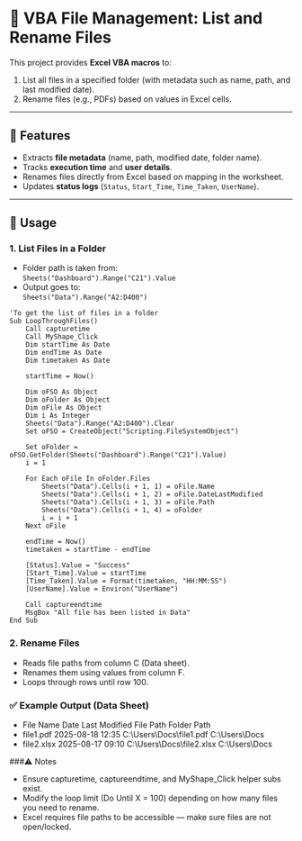 # 📂 VBA File Management: List and Rename Files

This project provides **Excel VBA macros** to:
1. List all files in a specified folder (with metadata such as name, path, and last modified date).  
2. Rename files (e.g., PDFs) based on values in Excel cells.

---

## 🚀 Features
- Extracts **file metadata** (name, path, modified date, folder name).  
- Tracks **execution time** and **user details**.  
- Renames files directly from Excel based on mapping in the worksheet.  
- Updates **status logs** (`Status`, `Start_Time`, `Time_Taken`, `UserName`).  

---

## 📌 Usage
### 1. **List Files in a Folder**
- Folder path is taken from:  
  `Sheets("Dashboard").Range("C21").Value`  
- Output goes to:  
  `Sheets("Data").Range("A2:D400")`  

```vba
'To get the list of files in a folder
Sub LoopThroughFiles()
    Call capturetime
    Call MyShape_Click
    Dim startTime As Date
    Dim endTime As Date
    Dim timetaken As Date

    startTime = Now()

    Dim oFSO As Object
    Dim oFolder As Object
    Dim oFile As Object
    Dim i As Integer
    Sheets("Data").Range("A2:D400").Clear
    Set oFSO = CreateObject("Scripting.FileSystemObject")

    Set oFolder = oFSO.GetFolder(Sheets("Dashboard").Range("C21").Value)
    i = 1

    For Each oFile In oFolder.Files
        Sheets("Data").Cells(i + 1, 1) = oFile.Name
        Sheets("Data").Cells(i + 1, 2) = oFile.DateLastModified
        Sheets("Data").Cells(i + 1, 3) = oFile.Path
        Sheets("Data").Cells(i + 1, 4) = oFolder
        i = i + 1
    Next oFile

    endTime = Now()
    timetaken = startTime - endTime

    [Status].Value = "Success"
    [Start_Time].Value = startTime
    [Time_Taken].Value = Format(timetaken, "HH:MM:SS")
    [UserName].Value = Environ("UserName")

    Call captureendtime
    MsgBox "All file has been listed in Data"
End Sub

```

### 2. Rename Files
- Reads file paths from column C (Data sheet).
- Renames them using values from column F.
- Loops through rows until row 100.

### ✅ Example Output (Data Sheet)
- File Name	Date Last Modified	File Path	Folder Path
- file1.pdf	2025-08-18 12:35	C:\Users\Docs\file1.pdf	C:\Users\Docs
- file2.xlsx	2025-08-17 09:10	C:\Users\Docs\file2.xlsx	C:\Users\Docs

###⚠️ Notes
- Ensure capturetime, captureendtime, and MyShape_Click helper subs exist.
- Modify the loop limit (Do Until X = 100) depending on how many files you need to rename.
- Excel requires file paths to be accessible — make sure files are not open/locked.
